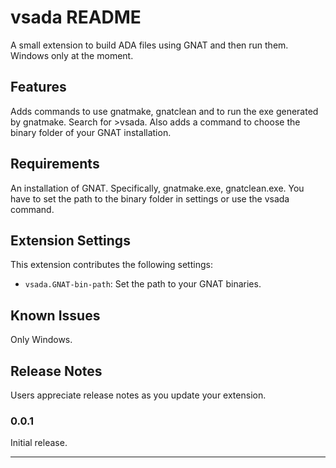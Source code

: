 # vsada README

A small extension to build ADA files using GNAT and then run them. Windows only at the moment.

## Features

Adds commands to use gnatmake, gnatclean and to run the exe generated by gnatmake. Search for >vsada.
Also adds a command to choose the binary folder of your GNAT installation.

## Requirements

An installation of GNAT. Specifically, gnatmake.exe, gnatclean.exe.
You have to set the path to the binary folder in settings or use the vsada command.

## Extension Settings


This extension contributes the following settings:

* `vsada.GNAT-bin-path`: Set the path to your GNAT binaries.

## Known Issues

Only Windows.

## Release Notes

Users appreciate release notes as you update your extension.

### 0.0.1

Initial release.

-----------------------------------------------------------------------------------------------------------

